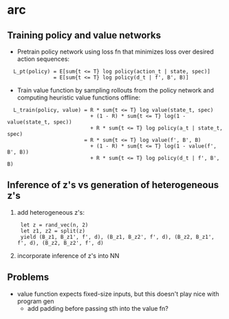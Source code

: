 # arc

## Training policy and value networks
- Pretrain policy network using loss fn that minimizes loss over desired action sequences:
```
  L_pt(policy) = E[sum{t <= T} log policy(action_t | state, spec)]
               = E[sum{t <= T} log policy(d_t | f', B', B)]
```
- Train value function by sampling rollouts from the policy network and computing heuristic value functions offline:
```
  L_train(policy, value) = R * sum{t <= T} log value(state_t, spec) 
                           + (1 - R) * sum{t <= T} log(1 - value(state_t, spec))
                           + R * sum{t <= T} log policy(a_t | state_t, spec)
                         = R * sum{t <= T} log value(f', B', B) 
                           + (1 - R) * sum{t <= T} log(1 - value(f', B', B))
                           + R * sum{t <= T} log policy(d_t | f', B', B)

```

## Inference of z's vs generation of heterogeneous z's
1. add heterogeneous z's:
   ```
    let z = rand_vec(n, 2)
    let z1, z2 = split(z)
    yield (B_z1, B_z1', f', d), (B_z1, B_z2', f', d), (B_z2, B_z1', f', d), (B_z2, B_z2', f', d) 
   ```
2. incorporate inference of z's into NN

## Problems
- value function expects fixed-size inputs, but this doesn't play nice with program gen
  - add padding before passing sth into the value fn? 